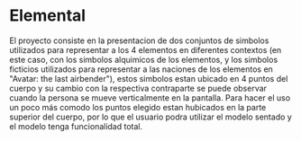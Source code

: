 # Elemental
  El proyecto consiste en la presentacion de dos conjuntos de simbolos utilizados para representar a los 4 elementos en diferentes contextos (en este caso, con los simbolos alquimicos de los elementos, y los simbolos ficticios utilizados para representar a las naciones de los elementos en "Avatar: the last airbender"), estos simbolos estan ubicado en 4 puntos del cuerpo y su cambio con la respectiva contraparte se puede observar cuando la persona se mueve verticalmente en la pantalla. Para hacer el uso un poco más comodo los puntos elegido estan hubicados en la parte superior del cuerpo, por lo que el usuario podra utilizar el modelo sentado y el modelo tenga funcionalidad total.
